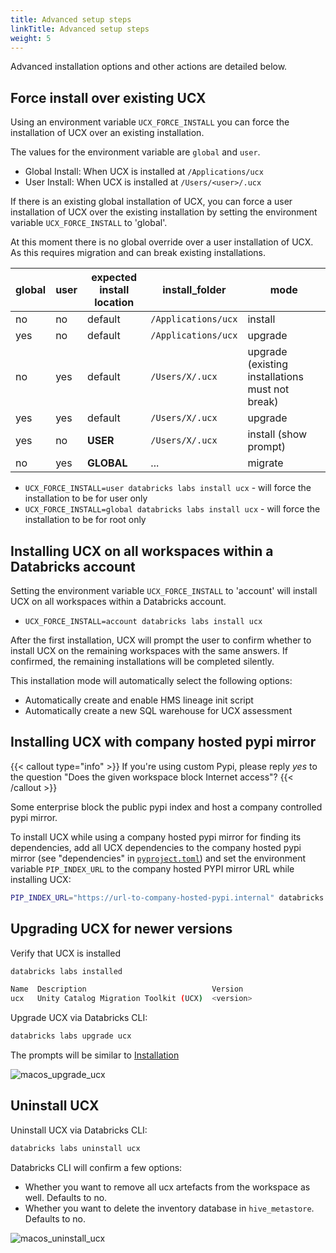 ```yaml
---
title: Advanced setup steps
linkTitle: Advanced setup steps
weight: 5
---
```


Advanced installation options and other actions are detailed below.

## Force install over existing UCX
Using an environment variable `UCX_FORCE_INSTALL` you can force the installation of UCX over an existing installation.

The values for the environment variable are `global` and `user`.

- Global Install: When UCX is installed at `/Applications/ucx`
- User Install: When UCX is installed at `/Users/<user>/.ucx`

If there is an existing global installation of UCX, you can force a user installation of UCX over the existing installation by setting the environment variable `UCX_FORCE_INSTALL` to 'global'.

At this moment there is no global override over a user installation of UCX. As this requires migration and can break existing installations.


| global | user | expected install location | install_folder      | mode                                            |
|--------|------|---------------------------|---------------------|-------------------------------------------------|
| no     | no   | default                   | `/Applications/ucx` | install                                         |
| yes    | no   | default                   | `/Applications/ucx` | upgrade                                         |
| no     | yes  | default                   | `/Users/X/.ucx`     | upgrade (existing installations must not break) |
| yes    | yes  | default                   | `/Users/X/.ucx`     | upgrade                                         |
| yes    | no   | **USER**                  | `/Users/X/.ucx`     | install (show prompt)                           |
| no     | yes  | **GLOBAL**                | ...                 | migrate                                         |


* `UCX_FORCE_INSTALL=user databricks labs install ucx` - will force the installation to be for user only
* `UCX_FORCE_INSTALL=global databricks labs install ucx` - will force the installation to be for root only




## Installing UCX on all workspaces within a Databricks account
Setting the environment variable `UCX_FORCE_INSTALL` to 'account' will install UCX on all workspaces within a Databricks account.

* `UCX_FORCE_INSTALL=account databricks labs install ucx`

After the first installation, UCX will prompt the user to confirm whether to install UCX on the remaining workspaces with the same answers. If confirmed, the remaining installations will be completed silently.

This installation mode will automatically select the following options:
* Automatically create and enable HMS lineage init script
* Automatically create a new SQL warehouse for UCX assessment



## Installing UCX with company hosted pypi mirror
{{< callout type="info" >}}
If you're using custom Pypi, please reply *yes* to the question "Does the given workspace block Internet access"?
{{< /callout >}}

Some enterprise block the public pypi index and host a company controlled pypi mirror. 

To install UCX while using a company hosted pypi mirror for finding its dependencies, add all UCX dependencies to the company hosted pypi mirror (see
"dependencies" in [`pyproject.toml`](https://github.com/databrickslabs/ucx/blob/main/pyproject.toml)) and set the environment variable `PIP_INDEX_URL` to the company hosted PYPI mirror URL while installing UCX:

```bash
PIP_INDEX_URL="https://url-to-company-hosted-pypi.internal" databricks labs install ucx
```





## Upgrading UCX for newer versions

Verify that UCX is installed

```bash
databricks labs installed

Name  Description                            Version
ucx   Unity Catalog Migration Toolkit (UCX)  <version>
```

Upgrade UCX via Databricks CLI:

```bash
databricks labs upgrade ucx
```

The prompts will be similar to [Installation](#install-ucx)

![macos_upgrade_ucx](/images/macos_3_databrickslabsmac_upgradeucx.gif)



## Uninstall UCX

Uninstall UCX via Databricks CLI:

```bash
databricks labs uninstall ucx
```

Databricks CLI will confirm a few options:
- Whether you want to remove all ucx artefacts from the workspace as well. Defaults to no.
- Whether you want to delete the inventory database in `hive_metastore`. Defaults to no.

![macos_uninstall_ucx](/images/macos_4_databrickslabsmac_uninstallucx.gif)